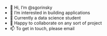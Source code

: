 - 👋 Hi, I’m @sgorinsky
- 👀 I’m interested in building applications
- 🌱 Currently a data science student
- 💞️ Happy to collaborate on any sort of project
- 📫 To get in touch, please email

<!---
sgorinsky/sgorinsky is a ✨ special ✨ repository because its `README.md` (this file) appears on your GitHub profile.
You can click the Preview link to take a look at your changes.
--->
